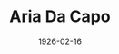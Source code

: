 ---
title: Aria Da Capo
date: 1926-02-16
closing_date:
layout: productions
featured_image:
image_caption:
image_credit:
playbill:
category:
Theatre: Theatre Jacksonville
cast:
- Columbine: Birsa Shepard
- Cothurnus: John A. Hall
- Thyrsis: John Jones
- Pierrot: Philip Conroy
- Corydon: Philip S. May
crew:
- Director: Tracy L'Engle
- Stage Settings: Anne C. Lalor
- Lighting: Martha Race
- Costumes and Props: Mrs. Burton Barrs
- Costumes and Props Assistant: Gertrude F. Jacobi
understudies:
orchestra:
external_links:
---